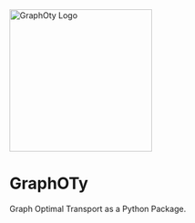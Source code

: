 <img src="https://github.com/DaminK/GraphOT/blob/main/doc/images/graphOty.png?raw=true" alt="GraphOty Logo" width="250" height="250">

# GraphOTy
Graph Optimal Transport as a Python Package. 


